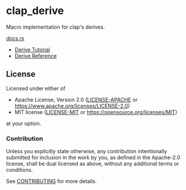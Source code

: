 # clap_derive

Macro implementation for clap's derives.

[docs.rs](https://docs.rs/clap)

- [Derive Tutorial](https://docs.rs/clap/latest/clap/_derive/_tutorial/index.html)
- [Derive Reference](https://docs.rs/clap/latest/clap/_derive/index.html)

## License

Licensed under either of

- Apache License, Version 2.0 ([LICENSE-APACHE](LICENSE-APACHE) or <https://www.apache.org/licenses/LICENSE-2.0>)
- MIT license ([LICENSE-MIT](LICENSE-MIT) or <https://opensource.org/licenses/MIT>)

at your option.

### Contribution

Unless you explicitly state otherwise, any contribution intentionally submitted
for inclusion in the work by you, as defined in the Apache-2.0 license, shall be
dual licensed as above, without any additional terms or conditions.

See [CONTRIBUTING](CONTRIBUTING.md) for more details.
